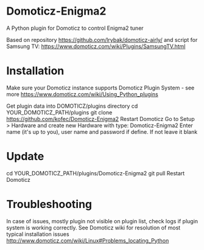 # Domoticz-Enigma2
A Python plugin for Domoticz to control Enigma2 tuner 

Based on repository https://github.com/lrybak/domoticz-airly/
and script for Samsung TV: https://www.domoticz.com/wiki/Plugins/SamsungTV.html

# Installation

Make sure your Domoticz instance supports Domoticz Plugin System - see more https://www.domoticz.com/wiki/Using_Python_plugins

Get plugin data into DOMOTICZ/plugins directory
cd YOUR_DOMOTICZ_PATH/plugins
git clone https://github.com/kofec/Domoticz-Enigma2
Restart Domoticz
Go to Setup > Hardware and create new Hardware with type: Domoticz-Enigma2
Enter name (it's up to you), user name and password if define. If not leave it blank

# Update

cd YOUR_DOMOTICZ_PATH/plugins/Domoticz-Enigma2
git pull
Restart Domoticz

# Troubleshooting

In case of issues, mostly plugin not visible on plugin list, check logs if plugin system is working correctly. See Domoticz wiki for resolution of most typical installation issues http://www.domoticz.com/wiki/Linux#Problems_locating_Python
